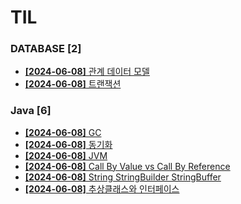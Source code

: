 # TIL
 
### DATABASE [2]
- [**[2024-06-08]**  관계 데이터 모델](https://github.com/A-lass/TIL/blob/main/DATABASE/관계_데이터_모델.md)
- [**[2024-06-08]**  트랜잭션](https://github.com/A-lass/TIL/blob/main/DATABASE/트랜잭션.md)
### Java [6]
- [**[2024-06-08]**  GC](https://github.com/A-lass/TIL/blob/main/Java/GC.md)
- [**[2024-06-08]**  동기화](https://github.com/A-lass/TIL/blob/main/Java/동기화.md)
- [**[2024-06-08]**  JVM](https://github.com/A-lass/TIL/blob/main/Java/JVM.md)
- [**[2024-06-08]**  Call By Value vs Call By Reference](https://github.com/A-lass/TIL/blob/main/Java/Call_By_Value_vs_Call_By_Reference.md)
- [**[2024-06-08]**  String StringBuilder StringBuffer](https://github.com/A-lass/TIL/blob/main/Java/String_StringBuilder_StringBuffer.md)
- [**[2024-06-08]**  추상클래스와 인터페이스](https://github.com/A-lass/TIL/blob/main/Java/추상클래스와_인터페이스.md)
